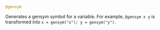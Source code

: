 ```julia
@gensym
```

Generates a gensym symbol for a variable. For example, `@gensym x y` is transformed into `x = gensym("x"); y = gensym("y")`.
